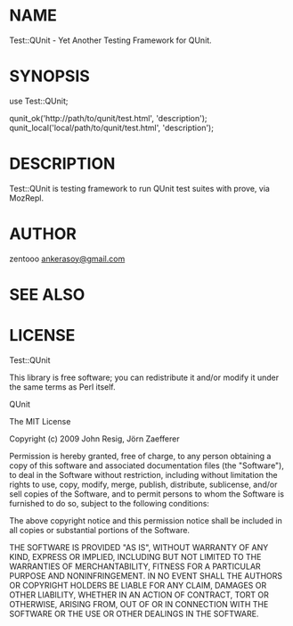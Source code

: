 # NAME

Test::QUnit - Yet Another Testing Framework for QUnit.

# SYNOPSIS

  use Test::QUnit;

  qunit_ok('http://path/to/qunit/test.html', 'description');
  qunit_local('local/path/to/qunit/test.html', 'description');

# DESCRIPTION

Test::QUnit is testing framework to run QUnit test suites with prove, via MozRepl.

# AUTHOR

zentooo <ankerasoy@gmail.com>

# SEE ALSO

# LICENSE



Test::QUnit

This library is free software; you can redistribute it and/or modify
it under the same terms as Perl itself.



QUnit

The MIT License

Copyright (c) 2009 John Resig, Jörn Zaefferer

Permission is hereby granted, free of charge, to any person obtaining a copy
of this software and associated documentation files (the "Software"), to deal
in the Software without restriction, including without limitation the rights
to use, copy, modify, merge, publish, distribute, sublicense, and/or sell
copies of the Software, and to permit persons to whom the Software is
furnished to do so, subject to the following conditions:

The above copyright notice and this permission notice shall be included in
all copies or substantial portions of the Software.

THE SOFTWARE IS PROVIDED "AS IS", WITHOUT WARRANTY OF ANY KIND, EXPRESS OR
IMPLIED, INCLUDING BUT NOT LIMITED TO THE WARRANTIES OF MERCHANTABILITY,
FITNESS FOR A PARTICULAR PURPOSE AND NONINFRINGEMENT. IN NO EVENT SHALL THE
AUTHORS OR COPYRIGHT HOLDERS BE LIABLE FOR ANY CLAIM, DAMAGES OR OTHER
LIABILITY, WHETHER IN AN ACTION OF CONTRACT, TORT OR OTHERWISE, ARISING FROM,
OUT OF OR IN CONNECTION WITH THE SOFTWARE OR THE USE OR OTHER DEALINGS IN
THE SOFTWARE.